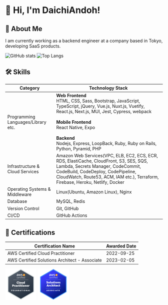 # 👋 Hi, I'm DaichiAndoh!

## 🚀 About Me

I am currently working as a backend engineer at a company based in Tokyo, developing SaaS products.

<p align="left"> 
  <img alt="GitHub stats" height="150px" src="https://github-readme-stats.vercel.app/api/top-langs/?username=DaichiAndoh&layout=compact" />
  <img alt="Top Langs" height="150px" src="https://github-readme-stats.vercel.app/api?username=DaichiAndoh&show_icons=true" />
</p>

## 🛠 Skills

| Category | Technology Stack |
| --- | --- |
| Programming Languages/Library etc. | **Web Frontend** <br> HTML, CSS, Sass, Bootstrap, JavaScript, TypeScript, jQuery, Vue.js, Nuxt.js, Vuetify, React.js, Next.js, MUI, Jest, Cypress, webpack <br><br> **Mobile Frontend** <br> React Native, Expo <br><br> **Backend** <br> Nodejs, Express, LoopBack, Ruby, Ruby on Rails, Python, Pyramid, PHP |
| Infrastructure & Cloud Services | Amazon Web Services(VPC, ELB, EC2, ECS, ECR, RDS, ElastiCache, CloudFront, S3, SES, SQS, Lambda, Secrets Manager, CodeCommit, CodeBuild, CodeDeploy, CodePipeline, CloudWatch, Route53, ACM, IAM etc.), Terraform, Firebase, Heroku, Netlify, Docker |
| Operating Systems & Middleware | Linux(Ubuntu, Amazon Linux), Nginx |
| Database | MySQL, Redis |
| Version Control | Git, GitHub |
| CI/CD | GitHub Actions |

## 📝 Certifications

| Certification Name | Awarded Date |
| --- | --- |
| AWS Certified Cloud Practitioner | 2022-09-25 |
| AWS Certified Solutions Architect - Associate | 2023-02-05 |

<p align="left"> 
  <img alt="Image of AWS Certified Cloud Practitioner" height="100px" src="src/aws_certified_cloud_practitioner.png" />
  <img alt="Image of AWS Certified Solutions Architect - Associate" height="100px" src="src/aws_certified_solutions_architect_associate.png" />
</p>


<!--
**DaichiAndoh/DaichiAndoh** is a ✨ _special_ ✨ repository because its `README.md` (this file) appears on your GitHub profile.

Here are some ideas to get you started:

- 🔭 I’m currently working on ...
- 🌱 I’m currently learning ...
- 👯 I’m looking to collaborate on ...
- 🤔 I’m looking for help with ...
- 💬 Ask me about ...
- 📫 How to reach me: ...
- 😄 Pronouns: ...
- ⚡ Fun fact: ...
-->
